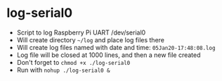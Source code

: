 # log-serial0
- Script to log Raspberry Pi UART /dev/serial0
- Will create directory `~/log` and place log files there
- Will create log files named with date and time: `05Jan20-17:48:08.log`
- Log file will be closed at 1000 lines, and then a new file created
- Don't forget to `chmod +x ./log-serial0`
- Run with `nohup ./log-serial0 &`
